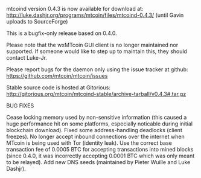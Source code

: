mtcoind version 0.4.3 is now available for download at:
http://luke.dashjr.org/programs/mtcoin/files/mtcoind-0.4.3/ (until Gavin uploads to SourceForge)

This is a bugfix-only release based on 0.4.0.

Please note that the wxMTcoin GUI client is no longer maintained nor supported. If someone would like to step up to maintain this, they should contact Luke-Jr.

Please report bugs for the daemon only using the issue tracker at github:
https://github.com/mtcoin/mtcoin/issues

Stable source code is hosted at Gitorious:
http://gitorious.org/mtcoin/mtcoind-stable/archive-tarball/v0.4.3#.tar.gz

BUG FIXES

Cease locking memory used by non-sensitive information (this caused a huge performance hit on some platforms, especially noticable during initial blockchain download).
Fixed some address-handling deadlocks (client freezes).
No longer accept inbound connections over the internet when MTcoin is being used with Tor (identity leak).
Use the correct base transaction fee of 0.0005 BTC for accepting transactions into mined blocks (since 0.4.0, it was incorrectly accepting 0.0001 BTC which was only meant to be relayed).
Add new DNS seeds (maintained by Pieter Wuille and Luke Dashjr).

